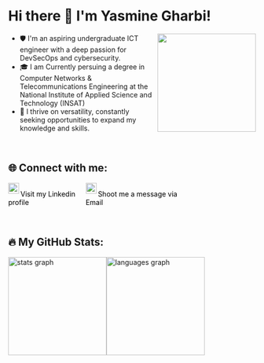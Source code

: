 
# Hi there 👋 I'm Yasmine Gharbi!
<div >
<img align="right" src="https://github.com/GHARBIyasmine/GHARBIyasmine/assets/99125118/010f503f-9542-4319-8721-a23adc37baeb" width="200px">
<ul>
<li>🛡️ I'm an aspiring undergraduate ICT engineer with a deep passion for DevSecOps and cybersecurity.</li>

<li>🎓 I am Currently persuing a degree in Computer Networks & Telecommunications Engineering at the National Institute of Applied Science and Technology (INSAT) </li>

<li>🌱 I thrive on versatility, constantly seeking opportunities to expand my knowledge and skills.</li>
</ul>
  </div>
<br>

## :globe_with_meridians: Connect with me: 
<div style="display: flex; flex-direction: row;">
  <div>
<a href="https://www.linkedin.com/in/yasmine-gharbi-39b67221a/" style="text-decoration: none; color: black;">
  <img align="left" alt="yasmine's Linkedin" width="22px" src="https://github.com/GHARBIyasmine/GHARBIyasmine/assets/99125118/c39fde68-6c5f-4b5b-960d-6cd3eaaa96b0" /> 
  <p>Visit my Linkedin profile </p>
</a>
  </div>

   <div>
<a href="mailto:yasmine.gharbi@insat.ucar.tn" style="text-decoration: none; color: black;">
  <img align="left" alt="yasmine's Email" width="22px" src="https://github.com/GHARBIyasmine/GHARBIyasmine/assets/99125118/2a0d3ab8-ae90-447d-9213-2d83bedb98fa" /> 
  <p>Shoot me a message via Email</p>
</a>
</div>
</div>

<br/> 


## :fire: My GitHub Stats: 
 <div style="display: flex; flex-direction: row;">
    <img class="img" src="https://github-readme-stats.vercel.app/api?username=GHARBIyasmine&hide_title=false&hide_rank=false&show_icons=true&count_private=true&disable_animations=false&theme=default&locale=en&hide_border=false" height="200" alt="stats graph" />
    <img class="img" src="https://github-readme-stats.vercel.app/api/top-langs?username=GHARBIyasmine&locale=en&hide_title=false&layout=compact&card_width=320&langs_count=10&theme=default&hide_border=false"  height="200" alt="languages graph" />
  </div>

